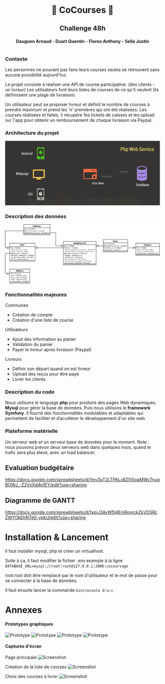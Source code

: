 # <p align="center"> 🛒 **CoCourses** 🛒

## <p align="center">**Challenge 48h**

#### <p align="center"> **Dauguen Arnaud - Duart Quentin - Flores Anthony - Sella Justin**

#

### **Contexte**

Les personnes ne pouvant pas faire leurs courses seules se retrouvent sans aucune possibilité aujourd'hui.

Le projet consiste à réaliser une API de course participative. (des clients - un livreur)
Les utilisateurs font leurs listes de courses de ce qu'il veulent (ils définissent une plage de livraison).

Un utilisateur peut se proposer livreur et définit le nombre de courses à prendre maximum et prend les 'n' premières qui ont été réalisées.
Les courses réalisées et faites, il récupère 1es tickets de caisses et les upload sur l'app pour obtenir un remboursement de chaque livraison via Paypal.

### **Architecture du projet**

![Architecture](/readme_folder/images/archi.png "Architecture")

### **Description des données**

![BDD](/readme_folder/images/bdd.png "BDD")

### **Fonctionnalités majeures**

Communes

- Création de compte
- Création d'une liste de course

Utilisateurs

- Ajout des information au panier
- Validation du panier
- Payer le livreur apres livraison (Paypal)

Livreurs

- Définir son départ quand on est livreur
- Upload des reçus pour être payé
- Livrer les clients

### **Description du code**

Nous utilisons le language **php** pour produire des pages Web dynamiques. **Mysql** pour gérer la  base de données. Puis nous utilisons le **framework Symfony**. Il fournit des fonctionnalités modulables et adaptables qui permettent de faciliter et d’accélérer le développement d'un site web.

### **Plateforme matérielle**

Un serveur web et un serveur base de données pour le moment. Note : nous pouvons prévoir deux serveurs web dans quelques mois, quand le trafic sera plus élevé, avec un load balancer.


## **Evaluation budgétaire**

https://docs.google.com/spreadsheets/d/1mv3uT2LTPALx8Z5l5oaMWc7nugBOWJ_-Z2VxXd4p1EY/edit?usp=sharing
## **Diagramme de GANTT**

https://docs.google.com/spreadsheets/d/1xpiJ3AvW5l4EnjRoyrckZkVDSRcZWYOkEhNTe0-ypkU/edit?usp=sharing


# **Installation & Lancement**
Il faut installer mysql, php et créer un virtualhost.

Suite à ça, il faut modifier le fichier .env.example à la ligne ```DATABASE_URL=mysql://root:root@127.0.0.1:3006:cocoursage```

root:root doit être remplacé par le nom d'utilisateur et le mot de passe pour se connecter à la base de données.

Il faut ensuite lancer la commande 
```bin/console d:u:c```


# Annexes 

#### Prototypes graphiques

![Prototype](/readme_folder/images/unknown.png "Prototype")
![Prototype](/readme_folder/images/unknown1.png "Prototype")
![Prototype](/readme_folder/images/unknown2.png "Prototype")
![Prototype](/readme_folder/images/unknown3.png "Prototype")

#### Captures d'écran
Page principale
![Screenshot](/readme_folder/images/mainpage.png "Main Page")

Création de la liste de courses
![Screenshot](/readme_folder/images/shoppinglist.png "Shopping list")

Choix des courses à livrer
![Screenshot](/readme_folder/images/livreur.png "Livreur")